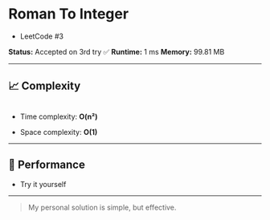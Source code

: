 # Roman To Integer
- LeetCode #3

**Status:** Accepted on 3rd try ✅ 
**Runtime:** 1 ms 
**Memory:** 99.81 MB

---

## 📈 Complexity
```
```

- Time complexity: **O(n²)**

- Space complexity: **O(1)**

---

## 🚀 Performance

- Try it yourself

---

> My personal solution is simple, but effective.